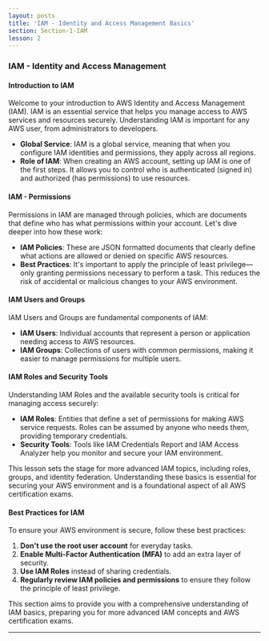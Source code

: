 ```yaml
---
layout: posts
title: 'IAM - Identity and Access Management Basics'
section: Section-1-IAM
lesson: 2
---
```


### IAM - Identity and Access Management

#### Introduction to IAM

Welcome to your introduction to AWS Identity and Access Management (IAM). IAM is an essential service that helps you manage access to AWS services and resources securely. Understanding IAM is important for any AWS user, from administrators to developers.

- **Global Service**: IAM is a global service, meaning that when you configure IAM identities and permissions, they apply across all regions.
- **Role of IAM**: When creating an AWS account, setting up IAM is one of the first steps. It allows you to control who is authenticated (signed in) and authorized (has permissions) to use resources.

<!-- pagebreak -->

#### IAM - Permissions

Permissions in IAM are managed through policies, which are documents that define who has what permissions within your account. Let's dive deeper into how these work:

- **IAM Policies**: These are JSON formatted documents that clearly define what actions are allowed or denied on specific AWS resources.
- **Best Practices**: It's important to apply the principle of least privilege—only granting permissions necessary to perform a task. This reduces the risk of accidental or malicious changes to your AWS environment.

<!-- pagebreak -->

#### IAM Users and Groups

IAM Users and Groups are fundamental components of IAM:

- **IAM Users**: Individual accounts that represent a person or application needing access to AWS resources.
- **IAM Groups**: Collections of users with common permissions, making it easier to manage permissions for multiple users.

<!-- pagebreak -->

#### IAM Roles and Security Tools

Understanding IAM Roles and the available security tools is critical for managing access securely:

- **IAM Roles**: Entities that define a set of permissions for making AWS service requests. Roles can be assumed by anyone who needs them, providing temporary credentials.
- **Security Tools**: Tools like IAM Credentials Report and IAM Access Analyzer help you monitor and secure your IAM environment.

This lesson sets the stage for more advanced IAM topics, including roles, groups, and identity federation. Understanding these basics is essential for securing your AWS environment and is a foundational aspect of all AWS certification exams.

<!-- pagebreak -->

#### Best Practices for IAM

To ensure your AWS environment is secure, follow these best practices:

1. **Don't use the root user account** for everyday tasks.
2. **Enable Multi-Factor Authentication (MFA)** to add an extra layer of security.
3. **Use IAM Roles** instead of sharing credentials.
4. **Regularly review IAM policies and permissions** to ensure they follow the principle of least privilege.

This section aims to provide you with a comprehensive understanding of IAM basics, preparing you for more advanced IAM concepts and AWS certification exams.

---
